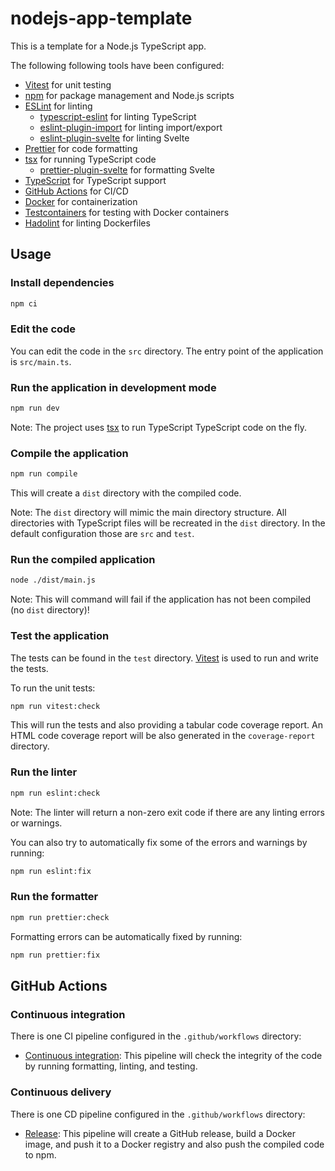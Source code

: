 # nodejs-app-template

This is a template for a Node.js TypeScript app.

The following following tools have been configured:

- [Vitest](https://www.npmjs.com/package/vitest) for unit testing
- [npm](https://www.npmjs.com/) for package management and Node.js scripts
- [ESLint](https://www.npmjs.com/package/eslint) for linting
  - [typescript-eslint](https://www.npmjs.com/package/@typescript-eslint/eslint-plugin) for linting TypeScript
  - [eslint-plugin-import](https://www.npmjs.com/package/eslint-plugin-import) for linting import/export
  - [eslint-plugin-svelte](https://www.npmjs.com/package/eslint-plugin-svelte) for linting Svelte
- [Prettier](https://www.npmjs.com/package/prettier) for code formatting
- [tsx](https://www.npmjs.com/package/tsx) for running TypeScript code
  - [prettier-plugin-svelte](https://www.npmjs.com/package/prettier-plugin-svelte) for formatting Svelte
- [TypeScript](https://www.npmjs.com/package/typescript) for TypeScript support
- [GitHub Actions](https://docs.github.com/en/actions) for CI/CD
- [Docker](https://www.docker.com/) for containerization
- [Testcontainers](https://www.npmjs.com/package/testcontainers) for testing with Docker containers
- [Hadolint](https://github.com/hadolint/hadolint) for linting Dockerfiles

## Usage

### Install dependencies

```bash
npm ci
```

### Edit the code

You can edit the code in the `src` directory.
The entry point of the application is `src/main.ts`.

### Run the application in development mode

```bash
npm run dev
```

Note: The project uses [tsx](https://www.npmjs.com/package/tsx) to run TypeScript TypeScript code on the fly.

### Compile the application

```bash
npm run compile
```

This will create a `dist` directory with the compiled code.

Note: The `dist` directory will mimic the main directory structure. All directories with TypeScript files will be recreated in the `dist` directory. In the default configuration those are `src` and `test`.

### Run the compiled application

```bash
node ./dist/main.js
```

Note: This will command will fail if the application has not been compiled (no `dist` directory)!

### Test the application

The tests can be found in the `test` directory.
[Vitest](https://www.npmjs.com/package/vitest) is used to run and write the tests.

To run the unit tests:

```bash
npm run vitest:check
```

This will run the tests and also providing a tabular code coverage report.
An HTML code coverage report will be also generated in the `coverage-report` directory.

### Run the linter

```bash
npm run eslint:check
```

Note: The linter will return a non-zero exit code if there are any linting errors or warnings.

You can also try to automatically fix some of the errors and warnings by running:

```bash
npm run eslint:fix
```

### Run the formatter

```bash
npm run prettier:check
```

Formatting errors can be automatically fixed by running:

```bash
npm run prettier:fix
```

## GitHub Actions

### Continuous integration

There is one CI pipeline configured in the `.github/workflows` directory:

- [Continuous integration](.github/workflows/continuous_integration.yml): This pipeline will check the integrity of the code by running formatting, linting, and testing.

### Continuous delivery

There is one CD pipeline configured in the `.github/workflows` directory:

- [Release](.github/workflows/release.yml): This pipeline will create a GitHub release, build a Docker image, and push it to a Docker registry and also push the compiled code to npm.
